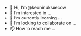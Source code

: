 - 👋 Hi, I’m @keoninuksuecow
- 👀 I’m interested in ...
- 🌱 I’m currently learning ...
- 💞️ I’m looking to collaborate on ...
- 📫 How to reach me ...

<!---
keoninuksuecow/keoninuksuecow is a ✨ special ✨ repository because its `README.md` (this file) appears on your GitHub profile.
You can click the Preview link to take a look at your changes.
--->
